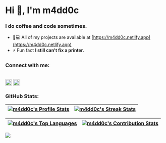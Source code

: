 <h1>Hi 👋, I'm m4dd0c</h1>
<h3>I do coffee and code sometimes.</h3> 

- 👨💻 All of my projects are available at [https://m4dd0c.netlify.app](https://m4dd0c.netlify.app)
- ⚡ Fun fact **I still can't fix a printer.**

<h3>Connect with me:</h3>

<code><a href="https://linkedin.com/in/m4dd0c" target="blank"><img align="center" src="https://raw.githubusercontent.com/rahuldkjain/github-profile-readme-generator/master/src/images/icons/Social/linked-in-alt.svg" alt="m4dd0c" height="20" /></a></code> 
<code><a href="https://instagram.com/m4dd0c_" target="blank"><img align="center" src="https://raw.githubusercontent.com/rahuldkjain/github-profile-readme-generator/master/src/images/icons/Social/instagram.svg" alt="m4dd0c_" height="20" /></a></code>
---

<h3>GitHub Stats:</h3>

| [![m4dd0c's Profile Stats](https://github-readme-stats.vercel.app/api?username=m4dd0c&show_icons=true&theme=github_dark&count_private=true&hide_border=true&rank_icon=percentile)](https://github.com/m4dd0c?tab=repositories) | [![m4dd0c's Streak Stats](https://nirzak-streak-stats.vercel.app?user=m4dd0c&theme=github-dark-blue&hide_border=true&card_width=480)](https://github.com/m4dd0c?tab=repositories) |
| :-----------------------------------------------------------------------------------------------------------------------------------------------: | :------------------------------------------------------------------------------------------------------------------------: |



| [![m4dd0c's Top Languages](https://github-readme-stats.vercel.app/api/top-langs?username=m4dd0c&size_weight=0.5&count_weight=0.5&show_icons=true&theme=github_dark&layout=compact&hide_border=true&card_width=480)](https://github.com/m4dd0c?tab=repositories)  | [![m4dd0c's Contribution Stats](https://github-contributor-stats.vercel.app/api?username=m4dd0c&limit=3&theme=github_dark&hide_border=true&combine_all_yearly_contributions=true&card_width=480)](https://github.com/m4dd0c?tab=repositories) |
| :-----------------------------------------------------------------------------------------------------------------------------------------------: | :------------------------------------------------------------------------------------------------------------------------: |

[![](https://komarev.com/ghpvc/?username=m4dd0c&color=blue&style=flat-square&base=600&abbreviated=true)](https://github.com/m4dd0c?tab=repositories)
